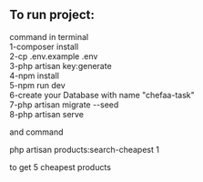 <h2> To run project:  </h2> 
  command in terminal <br>
    1-composer install <br>
    2-cp .env.example .env <br>
    3-php artisan key:generate <br>
    4-npm install <br>
    5-npm run dev <br>
    6-create your Database with name "chefaa-task" <br> 
    7-php artisan migrate --seed  <br>
    8-php artisan serve <br>
   
and command <br>
    
  <p> php artisan products:search-cheapest 1  </p>
   
   to get 5 cheapest products
   
